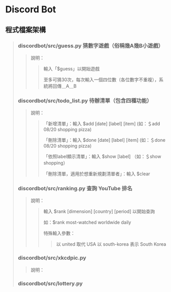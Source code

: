 # Discord Bot

## 程式檔案架構
> ### discordbot/src/guess.py 猜數字遊戲（俗稱幾A幾B小遊戲）
>> 
>> 說明：
>>> 輸入「$guess」以開始遊戲
>>> 
>>> 至多可猜30次，每次輸入一個四位數（各位數字不重複），系統將回傳＿A＿B
>>>
> ### discordbot/src/todo_list.py 待辦清單（包含四種功能）
>> 
>> 說明：
>>> 「新增清單」：輸入 $add [date] [label] [item]  (如：＄add 08/20 shopping pizza)
>>> 
>>> 「刪除清單」：輸入 $done [date] [label] [item]  (如：＄done 08/20 shopping pizza)
>>> 
>>> 「依照label顯示清單」：輸入 $show [label] （如：＄show shopping）
>>> 
>>> 「刪除清單，適用於想重新規劃清單者」：輸入 $clear
>>>
> ### discordbot/src/ranking.py 查詢 YouTube 排名
>> 
>> 說明：
>>> 輸入 $rank [dimension] [country] [period] 以開始查詢
>>> 
>>> 如：$rank most-watched worldwide daily
>>>
>>> 特殊輸入參數：
>>>> 以 united 取代 USA
>>>> 以 south-korea 表示 South Korea
>>>  
> ### discordbot/src/xkcdpic.py
>> 
>> 說明：
>> 
> ### discordbot/src/lottery.py
